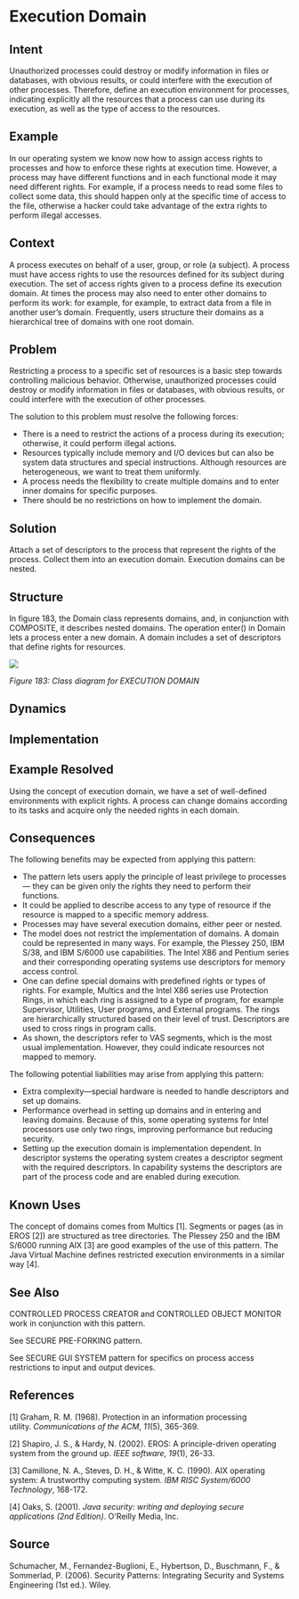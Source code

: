 # **Execution Domain**

## **Intent**
Unauthorized processes could destroy or modify information in files or databases, with obvious results, or could interfere with the execution of other processes. Therefore, define an execution environment for processes, indicating explicitly all the resources that a process can use during its execution, as well as the type of access to the resources.

## **Example**
In our operating system we know now how to assign access rights to processes and how to enforce these rights at execution time. However, a process may have different functions and in each functional mode it may need different rights. For example, if a process needs to read some files to collect some data, this should happen only at the specific time of access to the file, otherwise a hacker could take advantage of the extra rights to perform illegal accesses.

## **Context**
A process executes on behalf of a user, group, or role (a subject). A process must have access rights to use the resources defined for its subject during execution. The set of access rights given to a process define its execution domain. At times the process may also need to enter other domains to perform its work: for example, for example, to extract data from a file in another user’s domain. Frequently, users structure their domains as a hierarchical tree of domains with one root domain.

## **Problem**
Restricting a process to a specific set of resources is a basic step towards controlling malicious behavior. Otherwise, unauthorized processes could destroy or modify information in files or databases, with obvious results, or could interfere with the execution of other processes. 

The solution to this problem must resolve the following forces: 

- There is a need to restrict the actions of a process during its execution; otherwise, it could perform illegal actions. 
- Resources typically include memory and I/O devices but can also be system data structures and special instructions. Although resources are heterogeneous, we want to treat them uniformly. 
- A process needs the flexibility to create multiple domains and to enter inner domains for specific purposes. 
- There should be no restrictions on how to implement the domain.

## **Solution**
Attach a set of descriptors to the process that represent the rights of the process. Collect them into an execution domain. Execution domains can be nested.

## **Structure**
In figure 183, the Domain class represents domains, and, in conjunction with COMPOSITE, it describes nested domains. The operation enter() in Domain lets a process enter a new domain. A domain includes a set of descriptors that define rights for resources.

![](./Images/execution_domain_structure.png)

*Figure 183: Class diagram for EXECUTION DOMAIN*

## **Dynamics**

## **Implementation**

## **Example Resolved**
Using the concept of execution domain, we have a set of well-defined environments with explicit rights. A process can change domains according to its tasks and acquire only the needed rights in each domain.

## **Consequences**
The following benefits may be expected from applying this pattern: 

- The pattern lets users apply the principle of least privilege to processes— they can be given only the rights they need to perform their functions. 
- It could be applied to describe access to any type of resource if the resource is mapped to a specific memory address. 
- Processes may have several execution domains, either peer or nested. 
- The model does not restrict the implementation of domains. A domain could be represented in many ways. For example, the Plessey 250, IBM S/38, and IBM S/6000 use capabilities. The Intel X86 and Pentium series and their corresponding operating systems use descriptors for memory access control. 
- One can define special domains with predefined rights or types of rights. For example, Multics and the Intel X86 series use Protection Rings, in which each ring is assigned to a type of program, for example Supervisor, Utilities, User programs, and External programs. The rings are hierarchically structured based on their level of trust. Descriptors are used to cross rings in program calls. 
- As shown, the descriptors refer to VAS segments, which is the most usual implementation. However, they could indicate resources not mapped to memory. 

The following potential liabilities may arise from applying this pattern: 

- Extra complexity—special hardware is needed to handle descriptors and set up domains. 
- Performance overhead in setting up domains and in entering and leaving domains. Because of this, some operating systems for Intel processors use only two rings, improving performance but reducing security. 
- Setting up the execution domain is implementation dependent. In descriptor systems the operating system creates a descriptor segment with the required descriptors. In capability systems the descriptors are part of the process code and are enabled during execution.

## **Known Uses**
The concept of domains comes from Multics [1]. Segments or pages (as in EROS [2]) are structured as tree directories. The Plessey 250 and the IBM S/6000 running AIX [3] are good examples of the use of this pattern. The Java Virtual Machine defines restricted execution environments in a similar way [4].

## **See Also**
CONTROLLED PROCESS CREATOR and CONTROLLED OBJECT MONITOR work in conjunction with this pattern.

See SECURE PRE-FORKING pattern.

See SECURE GUI SYSTEM pattern for specifics on process access restrictions to input and output devices.

## **References**

[1] Graham, R. M. (1968). Protection in an information processing utility. *Communications of the ACM*, *11*(5), 365-369.

[2] Shapiro, J. S., & Hardy, N. (2002). EROS: A principle-driven operating system from the ground up. *IEEE software*, *19*(1), 26-33.

[3] Camillone, N. A., Steves, D. H., & Witte, K. C. (1990). AIX operating system: A trustworthy computing system. *IBM RISC System/6000 Technology*, 168-172.

[4] Oaks, S. (2001). *Java security: writing and deploying secure applications (2nd Edition)*.  O'Reilly Media, Inc.

## **Source**
Schumacher, M., Fernandez-Buglioni, E., Hybertson, D., Buschmann, F., & Sommerlad, P. (2006). Security Patterns: Integrating Security and Systems Engineering (1st ed.). Wiley.
